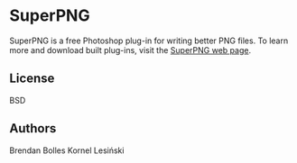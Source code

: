 SuperPNG
========

SuperPNG is a free Photoshop plug-in for writing better PNG files. To learn more and download built plug-ins, visit the [SuperPNG web page](http://www.fnordware.com/superpng/).


License
-------
BSD


Authors
------
Brendan Bolles
Kornel Lesiński
